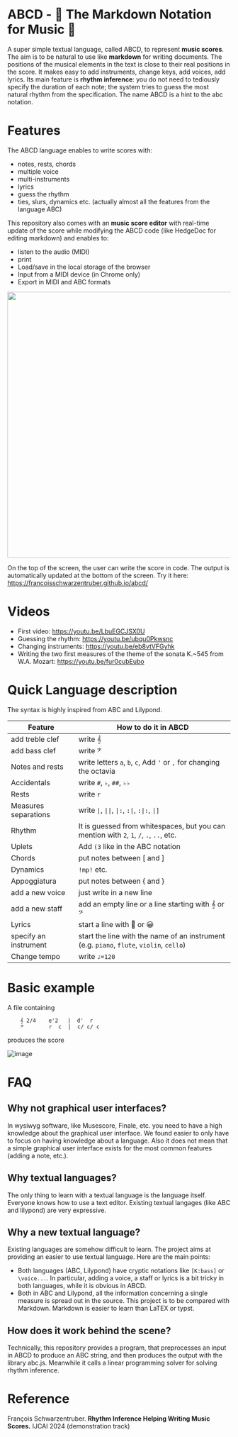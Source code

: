 # ABCD - 🎵 The Markdown Notation for Music 🎵 

A super simple textual language, called ABCD, to represent **music scores**. The aim is to be natural to use like **markdown** for writing documents. The positions of the musical elements in the text is close to their real positions in the score. It makes easy to add instruments, change keys, add voices, add lyrics. Its main feature is **rhythm inference**: you do not need to tediously specify the duration of each note; the system tries to guess the most natural rhythm from the specification.  The name ABCD is a hint to the abc notation. 




# Features

The ABCD language enables to write scores with:
- notes, rests, chords
- multiple voice
- multi-instruments
- lyrics
- guess the rhythm
- ties, slurs, dynamics etc. (actually almost all the features from the language ABC)

This repository also comes with an **music score editor** with real-time update of the score while modifying the ABCD code (like HedgeDoc for editing markdown) and enables to:
- listen to the audio (MIDI)
- print
- Load/save in the local storage of the browser
- Input from a MIDI device (in Chrome only) 
- Export in MIDI and ABC formats

<img src="https://github.com/user-attachments/assets/16215691-cbf2-41f8-b299-81037da43a00" height="600px"/>

On the top of the screen, the user can write the score in code. The output is automatically updated at the bottom of the screen.
Try it here: https://francoisschwarzentruber.github.io/abcd/


# Videos

- First video: https://youtu.be/LbuEGCJSX0U
- Guessing the rhythm: https://youtu.be/ubqu0Pkwsnc
- Changing instruments: https://youtu.be/eb8vtVFGyhk
- Writing the two first measures of the theme of the sonata K.~545 from W.A. Mozart: https://youtu.be/fur0cubEubo


 
# Quick Language description

The syntax is highly inspired from ABC and Lilypond.

| Feature           | How to do it in ABCD |
| ----------------- | --------------------------- |
|  add treble clef  |    write 𝄞                  |
|  add bass clef    |   write 𝄢                   |
| Notes and rests   | write letters `a`, `b`, `c`, Add `'` or `,` for changing the octavia  |
| Accidentals       |  write `#`, `♭`, `##`, `♭♭`  |
| Rests             | write `r`                 |
| Measures separations |  write `\|`, `\|\|`, `\|:`, `:\|`, `:\|:`, `\|]`  |
| Rhythm             | It is guessed from whitespaces, but you can mention with `2`, `1`, `/`, `.`, `..`, etc. |
 | Uplets            | Add `(3` like in the ABC notation |
| Chords            | put notes between [ and ]  |
| Dynamics         | `!mp!` etc. |
| Appoggiatura      | put notes between { and }  |  
|  add a new voice  |    just write in a new line |
|  add a new staff  |  add an empty line or a line starting with 𝄞 or 𝄢          |
| Lyrics       |  start a line with 💬 or 😀  | 
| specify an instrument | start the line with the name of an instrument (e.g. `piano`, `flute`, `violin`, `cello`) |
| Change tempo   | write `♩=120`   |



# Basic example

A file containing

        𝄞 2/4    e'2   |  d'  r
        𝄢        r  c  |  c/ c/ c

produces the score

![image](https://user-images.githubusercontent.com/43071857/197391690-8d0cba5b-d522-449d-b0ca-96fddb51d895.png)



# FAQ

## Why not graphical user interfaces?
In wysiwyg software, like Musescore, Finale, etc. you need to have a high knowledge about the graphical user interface. We found easier to only have to focus on having knowledge about a language. Also it does not mean that a simple graphical user interface exists for the most common features (adding a note, etc.).

## Why textual languages?
The only thing to learn with a textual language is the language itself. Everyone knows how to use a text editor. Existing textual langages (like ABC and lilypond) are very expressive. 

## Why a new textual language?
Existing languages are somehow difficult to learn. The project aims at providing an easier to use textual language. Here are the main points:
- Both languages (ABC, Lilypond) have cryptic notations like `[K:bass]` or `\voice...`. In particular, adding a voice, a staff or lyrics is a bit tricky in both languages, while it is obvious in ABCD.
- Both in ABC and Lilypond, all the information concerning a single measure is spread out in the source.
This project is to be compared with Markdown. Markdown is easier to learn than LaTEX or typst.

## How does it work behind the scene?
Technically, this repository provides a program, that preprocesses an input in ABCD to produce an ABC string, and then produces the output with the library abc.js. Meanwhile it calls a linear programming solver for solving rhythm inference.  

# Reference

François Schwarzentruber. **Rhythm Inference Helping Writing Music Scores.** IJCAI 2024 (demonstration track)
